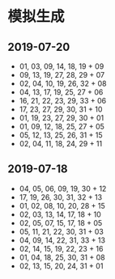 # 模拟生成

## 2019-07-20
- 01, 03, 09, 14, 18, 19 + 09
- 09, 13, 19, 27, 28, 29 + 07
- 02, 04, 10, 19, 26, 32 + 08
- 04, 13, 17, 19, 25, 27 + 06
- 16, 21, 22, 23, 29, 33 + 06
- 17, 23, 27, 29, 30, 31 + 10
- 01, 19, 23, 27, 29, 30 + 01
- 01, 09, 12, 18, 25, 27 + 05
- 05, 12, 13, 25, 26, 31 + 15
- 02, 04, 11, 18, 24, 29 + 11

## 2019-07-18
- 04, 05, 06, 09, 19, 30 + 12
- 17, 19, 26, 30, 31, 32 + 13
- 01, 02, 08, 10, 20, 28 + 15
- 02, 03, 13, 14, 17, 18 + 10
- 02, 05, 07, 15, 17, 18 + 05
- 05, 11, 21, 22, 30, 31 + 03
- 04, 09, 14, 22, 31, 33 + 13
- 02, 14, 15, 19, 22, 23 + 16
- 01, 04, 18, 25, 30, 31 + 08
- 02, 13, 15, 20, 24, 31 + 01